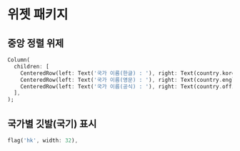 # 위젯 패키지


## 중앙 정렬 위제

```dart
Column(
  children: [
    CenteredRow(left: Text('국가 이름(한글) : '), right: Text(country.koreanName)),
    CenteredRow(left: Text('국가 이름(영문) : '), right: Text(country.englishName)),
    CenteredRow(left: Text('국가 이름(공식) : '), right: Text(country.officialName)),
  ],
);
```

## 국가별 깃발(국기) 표시

```dart
flag('hk', width: 32),
```

